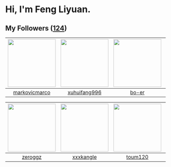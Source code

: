 # Hi, I'm Feng Liyuan.

## My Followers ([124](https://github.com/SunRunAway?tab=followers))

| <img src="https://avatars.githubusercontent.com/u/52882128?v=4" width="150" height="150" /> | <img src="https://avatars.githubusercontent.com/u/50138288?v=4" width="150" height="150" /> | <img src="https://avatars.githubusercontent.com/u/49479987?v=4" width="150" height="150" /> | <img src="https://avatars.githubusercontent.com/u/171114883?v=4" width="150" height="150" /> |
| :-----------------------------------------------------------------------------------------: | :-----------------------------------------------------------------------------------------: | :-----------------------------------------------------------------------------------------: | :------------------------------------------------------------------------------------------: |
|                      [markovicmarco](https://github.com/markovicmarco)                      |                       [xuhuifang996](https://github.com/xuhuifang996)                       |                              [bo-er](https://github.com/bo-er)                              |                           [wei-intel](https://github.com/wei-intel)                          |

| <img src="https://avatars.githubusercontent.com/u/55519398?v=4" width="150" height="150" /> | <img src="https://avatars.githubusercontent.com/u/88874211?v=4" width="150" height="150" /> | <img src="https://avatars.githubusercontent.com/u/57785890?v=4" width="150" height="150" /> | <img src="https://avatars.githubusercontent.com/u/78157563?v=4" width="150" height="150" /> |
| :-----------------------------------------------------------------------------------------: | :-----------------------------------------------------------------------------------------: | :-----------------------------------------------------------------------------------------: | :-----------------------------------------------------------------------------------------: |
|                            [zeroggz](https://github.com/zeroggz)                            |                          [xxxkangle](https://github.com/xxxkangle)                          |                            [toum120](https://github.com/toum120)                            |                  [Charles-Chrismann](https://github.com/Charles-Chrismann)                  |